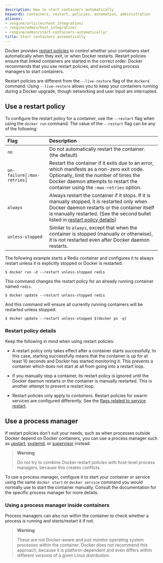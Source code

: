 ```yaml
---
description: How to start containers automatically
keywords: containers, restart, policies, automation, administration
aliases:
- /engine/articles/host_integration/
- /engine/admin/host_integration/
- /engine/admin/start-containers-automatically/
title: Start containers automatically
---
```


Docker provides [restart policies](../../engine/reference/run.md#restart-policies---restart)
to control whether your containers start automatically when they exit, or when
Docker restarts. Restart policies ensure that linked containers are started in
the correct order. Docker recommends that you use restart policies, and avoid
using process managers to start containers.

Restart policies are different from the `--live-restore` flag of the `dockerd`
command. Using `--live-restore` allows you to keep your containers running
during a Docker upgrade, though networking and user input are interrupted.

## Use a restart policy

To configure the restart policy for a container, use the `--restart` flag
when using the `docker run` command. The value of the `--restart` flag can be
any of the following:

| Flag             | Description                                                                                     |
|:-----------------|:------------------------------------------------------------------------------------------------|
| `no`             | Do not automatically restart the container. (the default)                                       |
| `on-failure[:max-retries]`     | Restart the container if it exits due to an error, which manifests as a non-zero exit code.  Optionally, limit the number of times the Docker daemon attempts to restart the container using the `:max-retries` option.   |
| `always`         | Always restart the container if it stops. If it is manually stopped, it is restarted only when Docker daemon restarts or the container itself is manually restarted. (See the second bullet listed in [restart policy details](#restart-policy-details)) |
| `unless-stopped` | Similar to `always`, except that when the container is stopped (manually or otherwise), it is not restarted even after Docker daemon restarts. |

The following example starts a Redis container and configures it to always
restart unless it is explicitly stopped or Docker is restarted.

```console
$ docker run -d --restart unless-stopped redis
```

This command changes the restart policy for an already running container named `redis`.

```console
$ docker update --restart unless-stopped redis
```

And this command will ensure all currently running containers will be restarted unless stopped.

```console
$ docker update --restart unless-stopped $(docker ps -q)
```

### Restart policy details

Keep the following in mind when using restart policies:

- A restart policy only takes effect after a container starts successfully. In
  this case, starting successfully means that the container is up for at least
  10 seconds and Docker has started monitoring it. This prevents a container
  which does not start at all from going into a restart loop.

- If you manually stop a container, its restart policy is ignored until the
  Docker daemon restarts or the container is manually restarted. This is another
  attempt to prevent a restart loop.

- Restart policies only apply to _containers_. Restart policies for swarm
  services are configured differently. See the
  [flags related to service restart](../../engine/reference/commandline/service_create.md).


## Use a process manager

If restart policies don't suit your needs, such as when processes outside
Docker depend on Docker containers, you can use a process manager such as
[upstart](http://upstart.ubuntu.com/),
[systemd](https://freedesktop.org/wiki/Software/systemd/), or
[supervisor](http://supervisord.org/) instead.

> **Warning**
>
> Do not try to combine Docker restart policies with host-level process managers,
> because this creates conflicts.


To use a process manager, configure it to start your container or service using
the same `docker start` or `docker service` command you would normally use to
start the container manually. Consult the documentation for the specific
process manager for more details.

### Using a process manager inside containers

Process managers can also run within the container to check whether a process is
running and starts/restart it if not.

> **Warning**
>
> These are not Docker-aware and just monitor operating system processes within
> the container. Docker does not recommend this approach, because it is
> platform-dependent and even differs within different versions of a given Linux
> distribution.

